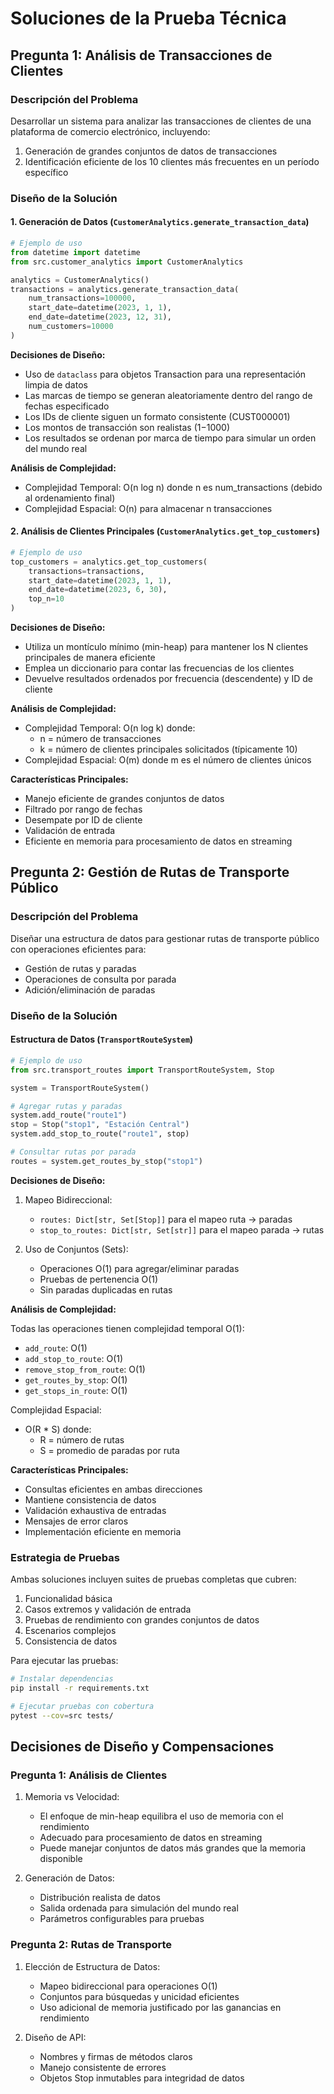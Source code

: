 # Soluciones de la Prueba Técnica

## Pregunta 1: Análisis de Transacciones de Clientes

### Descripción del Problema
Desarrollar un sistema para analizar las transacciones de clientes de una plataforma de comercio electrónico, incluyendo:
1. Generación de grandes conjuntos de datos de transacciones
2. Identificación eficiente de los 10 clientes más frecuentes en un período específico

### Diseño de la Solución

#### 1. Generación de Datos (`CustomerAnalytics.generate_transaction_data`)

```python
# Ejemplo de uso
from datetime import datetime
from src.customer_analytics import CustomerAnalytics

analytics = CustomerAnalytics()
transactions = analytics.generate_transaction_data(
    num_transactions=100000,
    start_date=datetime(2023, 1, 1),
    end_date=datetime(2023, 12, 31),
    num_customers=10000
)
```

**Decisiones de Diseño:**
- Uso de `dataclass` para objetos Transaction para una representación limpia de datos
- Las marcas de tiempo se generan aleatoriamente dentro del rango de fechas especificado
- Los IDs de cliente siguen un formato consistente (CUST000001)
- Los montos de transacción son realistas ($1-$1000)
- Los resultados se ordenan por marca de tiempo para simular un orden del mundo real

**Análisis de Complejidad:**
- Complejidad Temporal: O(n log n) donde n es num_transactions (debido al ordenamiento final)
- Complejidad Espacial: O(n) para almacenar n transacciones

#### 2. Análisis de Clientes Principales (`CustomerAnalytics.get_top_customers`)

```python
# Ejemplo de uso
top_customers = analytics.get_top_customers(
    transactions=transactions,
    start_date=datetime(2023, 1, 1),
    end_date=datetime(2023, 6, 30),
    top_n=10
)
```

**Decisiones de Diseño:**
- Utiliza un montículo mínimo (min-heap) para mantener los N clientes principales de manera eficiente
- Emplea un diccionario para contar las frecuencias de los clientes
- Devuelve resultados ordenados por frecuencia (descendente) y ID de cliente

**Análisis de Complejidad:**
- Complejidad Temporal: O(n log k) donde:
  - n = número de transacciones
  - k = número de clientes principales solicitados (típicamente 10)
- Complejidad Espacial: O(m) donde m es el número de clientes únicos

**Características Principales:**
- Manejo eficiente de grandes conjuntos de datos
- Filtrado por rango de fechas
- Desempate por ID de cliente
- Validación de entrada
- Eficiente en memoria para procesamiento de datos en streaming

## Pregunta 2: Gestión de Rutas de Transporte Público

### Descripción del Problema
Diseñar una estructura de datos para gestionar rutas de transporte público con operaciones eficientes para:
- Gestión de rutas y paradas
- Operaciones de consulta por parada
- Adición/eliminación de paradas

### Diseño de la Solución

#### Estructura de Datos (`TransportRouteSystem`)

```python
# Ejemplo de uso
from src.transport_routes import TransportRouteSystem, Stop

system = TransportRouteSystem()

# Agregar rutas y paradas
system.add_route("route1")
stop = Stop("stop1", "Estación Central")
system.add_stop_to_route("route1", stop)

# Consultar rutas por parada
routes = system.get_routes_by_stop("stop1")
```

**Decisiones de Diseño:**
1. Mapeo Bidireccional:
   - `routes: Dict[str, Set[Stop]]` para el mapeo ruta → paradas
   - `stop_to_routes: Dict[str, Set[str]]` para el mapeo parada → rutas

2. Uso de Conjuntos (Sets):
   - Operaciones O(1) para agregar/eliminar paradas
   - Pruebas de pertenencia O(1)
   - Sin paradas duplicadas en rutas

**Análisis de Complejidad:**

Todas las operaciones tienen complejidad temporal O(1):
- `add_route`: O(1)
- `add_stop_to_route`: O(1)
- `remove_stop_from_route`: O(1)
- `get_routes_by_stop`: O(1)
- `get_stops_in_route`: O(1)

Complejidad Espacial:
- O(R * S) donde:
  - R = número de rutas
  - S = promedio de paradas por ruta

**Características Principales:**
- Consultas eficientes en ambas direcciones
- Mantiene consistencia de datos
- Validación exhaustiva de entradas
- Mensajes de error claros
- Implementación eficiente en memoria

### Estrategia de Pruebas

Ambas soluciones incluyen suites de pruebas completas que cubren:
1. Funcionalidad básica
2. Casos extremos y validación de entrada
3. Pruebas de rendimiento con grandes conjuntos de datos
4. Escenarios complejos
5. Consistencia de datos

Para ejecutar las pruebas:
```bash
# Instalar dependencias
pip install -r requirements.txt

# Ejecutar pruebas con cobertura
pytest --cov=src tests/
```

## Decisiones de Diseño y Compensaciones

### Pregunta 1: Análisis de Clientes

1. Memoria vs Velocidad:
   - El enfoque de min-heap equilibra el uso de memoria con el rendimiento
   - Adecuado para procesamiento de datos en streaming
   - Puede manejar conjuntos de datos más grandes que la memoria disponible

2. Generación de Datos:
   - Distribución realista de datos
   - Salida ordenada para simulación del mundo real
   - Parámetros configurables para pruebas

### Pregunta 2: Rutas de Transporte

1. Elección de Estructura de Datos:
   - Mapeo bidireccional para operaciones O(1)
   - Conjuntos para búsquedas y unicidad eficientes
   - Uso adicional de memoria justificado por las ganancias en rendimiento

2. Diseño de API:
   - Nombres y firmas de métodos claros
   - Manejo consistente de errores
   - Objetos Stop inmutables para integridad de datos